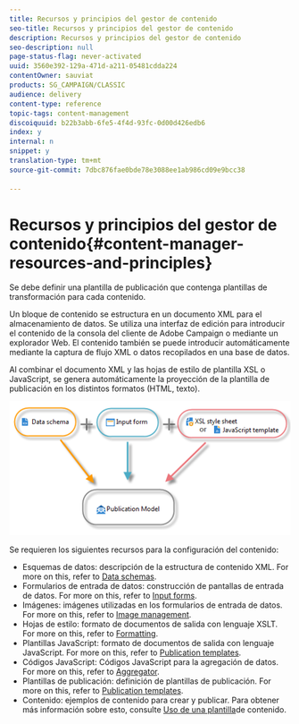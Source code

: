 ```yaml
---
title: Recursos y principios del gestor de contenido
seo-title: Recursos y principios del gestor de contenido
description: Recursos y principios del gestor de contenido
seo-description: null
page-status-flag: never-activated
uuid: 3560e392-129a-471d-a211-05481cdda224
contentOwner: sauviat
products: SG_CAMPAIGN/CLASSIC
audience: delivery
content-type: reference
topic-tags: content-management
discoiquuid: b22b3abb-6fe5-4f4d-93fc-0d00d426edb6
index: y
internal: n
snippet: y
translation-type: tm+mt
source-git-commit: 7dbc876fae0bde78e3088ee1ab986cd09e9bcc38

---
```



# Recursos y principios del gestor de contenido{#content-manager-resources-and-principles}

Se debe definir una plantilla de publicación que contenga plantillas de transformación para cada contenido.

Un bloque de contenido se estructura en un documento XML para el almacenamiento de datos. Se utiliza una interfaz de edición para introducir el contenido de la consola del cliente de Adobe Campaign o mediante un explorador Web. El contenido también se puede introducir automáticamente mediante la captura de flujo XML o datos recopilados en una base de datos.

Al combinar el documento XML y las hojas de estilo de plantilla XSL o JavaScript, se genera automáticamente la proyección de la plantilla de publicación en los distintos formatos (HTML, texto).

![](assets/d_ncs_content_process.png)

Se requieren los siguientes recursos para la configuración del contenido:

* Esquemas de datos: descripción de la estructura de contenido XML. For more on this, refer to [Data schemas](../../delivery/using/data-schemas.md).
* Formularios de entrada de datos: construcción de pantallas de entrada de datos. For more on this, refer to [Input forms](../../delivery/using/input-forms.md).
* Imágenes: imágenes utilizadas en los formularios de entrada de datos. For more on this, refer to [Image management](../../delivery/using/formatting.md#image-management).
* Hojas de estilo: formato de documentos de salida con lenguaje XSLT. For more on this, refer to [Formatting](../../delivery/using/formatting.md).
* Plantillas JavaScript: formato de documentos de salida con lenguaje JavaScript. For more on this, refer to [Publication templates](../../delivery/using/publication-templates.md).
* Códigos JavaScript: Códigos JavaScript para la agregación de datos. For more on this, refer to [Aggregator](../../delivery/using/publication-templates.md#aggregator).
* Plantillas de publicación: definición de plantillas de publicación. For more on this, refer to [Publication templates](../../delivery/using/publication-templates.md).
* Contenido: ejemplos de contenido para crear y publicar. Para obtener más información sobre esto, consulte [Uso de una plantilla](../../delivery/using/using-a-content-template.md)de contenido.

